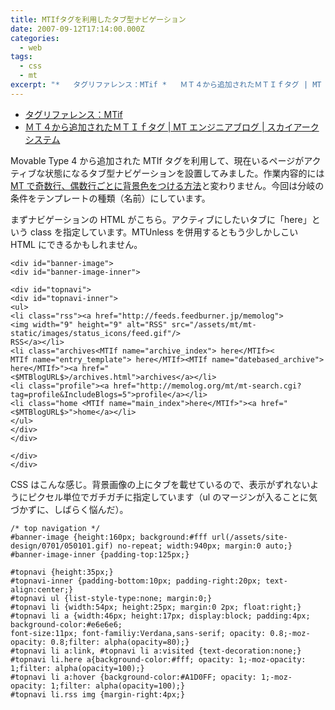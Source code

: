 ```yaml
---
title: MTIfタグを利用したタブ型ナビゲーション
date: 2007-09-12T17:14:00.000Z
categories:
  - web
tags:
  - css
  - mt
excerpt: "*   タグリファレンス：MTif *   ＭＴ４から追加されたＭＴＩｆタグ | MT エンジニアブログ | スカイアークシステム"
---
```


- [タグリファレンス：MTif](http://movabletype.jp/documentation/appendices/tags/if.html)
- [ＭＴ４から追加されたＭＴＩｆタグ | MT エンジニアブログ | スカイアークシステム](http://www.skyarc.co.jp/engineerblog/entry/3312.html)

Movable Type 4 から追加された MTIf タグを利用して、現在いるページがアクティブな状態になるタブ型ナビゲーションを設置してみました。作業内容的には[MT で奇数行、偶数行ごとに背景色をつける方法](/2007/08/mt/)と変わりません。今回は分岐の条件をテンプレートの種類（名前）にしています。

まずナビゲーションの HTML がこちら。アクティブにしたいタブに「here」という class を指定しています。MTUnless を併用するともう少しかしこい HTML にできるかもしれません。

```
<div id="banner-image">
<div id="banner-image-inner">

<div id="topnavi">
<div id="topnavi-inner">
<ul>
<li class="rss"><a href="http://feeds.feedburner.jp/memolog">
<img width="9" height="9" alt="RSS" src="/assets/mt/mt-static/images/status_icons/feed.gif"/>
RSS</a></li>
<li class="archives<MTIf name="archive_index"> here</MTIf><
MTIf name="entry_template"> here</MTIf><MTIf name="datebased_archive"> here</MTIf>"><a href="
<$MTBlogURL$>/archives.html">archives</a></li>
<li class="profile"><a href="http://memolog.org/mt/mt-search.cgi?tag=profile&IncludeBlogs=5">profile</a></li>
<li class="home <MTIf name="main_index">here</MTIf>"><a href="<$MTBlogURL$>">home</a></li>
</ul>
</div>
</div>

</div>
</div>

```

CSS はこんな感じ。背景画像の上にタブを載せているので、表示がずれないようにピクセル単位でガチガチに指定しています（ul のマージンが入ることに気づかずに、しばらく悩んだ）。

```
/* top navigation */
#banner-image {height:160px; background:#fff url(/assets/site-design/0701/050101.gif) no-repeat; width:940px; margin:0 auto;}
#banner-image-inner {padding-top:125px;}

#topnavi {height:35px;}
#topnavi-inner {padding-bottom:10px; padding-right:20px; text-align:center;}
#topnavi ul {list-style-type:none; margin:0;}
#topnavi li {width:54px; height:25px; margin:0 2px; float:right;}
#topnavi li a {width:46px; height:17px; display:block; padding:4px; background-color:#e6e6e6;
font-size:11px; font-familiy:Verdana,sans-serif; opacity: 0.8;-moz-opacity: 0.8;filter: alpha(opacity=80);}
#topnavi li a:link, #topnavi li a:visited {text-decoration:none;}
#topnavi li.here a{background-color:#fff; opacity: 1;-moz-opacity: 1;filter: alpha(opacity=100);}
#topnavi li a:hover {background-color:#A1D0FF; opacity: 1;-moz-opacity: 1;filter: alpha(opacity=100);}
#topnavi li.rss img {margin-right:4px;}

```
